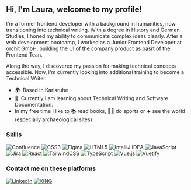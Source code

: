 ## Hi, I'm Laura, welcome to my profile! [](https://user-images.githubusercontent.com/18350557/176309783-0785949b-9127-417c-8b55-ab5a4333674e.gif)


I'm a former frontend developer with a background in humanities, now transitioning into technical writing. With a degree in History and German Studies, I honed my ability to communicate complex ideas clearly. After a web development bootcamp, I worked as a Junior Frontend Developer at orchit GmbH, building the UI of the company product as pasrt of the Frontend Tean.

Along the way, I discovered my passion for making technical concepts accessible. Now, I'm currently looking into additional training to become a Technical Writer.

* 🌍  Based in Karlsruhe
* 🧠  Currently I am learning about Technical Writing and Software Documentation.
* In my free time I like to 📚 read books, 💪🏼 do sports or ✈️ see the world (especially archaeological sites)

### Skills 
![Confluence](https://img.shields.io/badge/confluence-%23172BF4.svg?style=for-the-badge&logo=confluence&logoColor=white)
![CSS3](https://img.shields.io/badge/css3-%231572B6.svg?style=for-the-badge&logo=css3&logoColor=white)
![Figma](https://img.shields.io/badge/figma-%23F24E1E.svg?style=for-the-badge&logo=figma&logoColor=white)
![HTML5](https://img.shields.io/badge/html5-%23E34F26.svg?style=for-the-badge&logo=html5&logoColor=white)
![IntelliJ IDEA](https://img.shields.io/badge/IntelliJIDEA-000000.svg?style=for-the-badge&logo=intellij-idea&logoColor=white)
![JavaScript](https://img.shields.io/badge/javascript-%23323330.svg?style=for-the-badge&logo=javascript&logoColor=%23F7DF1E)
![Jira](https://img.shields.io/badge/jira-%230A0FFF.svg?style=for-the-badge&logo=jira&logoColor=white)
![React](https://img.shields.io/badge/react-%2320232a.svg?style=for-the-badge&logo=react&logoColor=%2361DAFB)
![TailwindCSS](https://img.shields.io/badge/tailwindcss-%2338B2AC.svg?style=for-the-badge&logo=tailwind-css&logoColor=white)
![TypeScript](https://img.shields.io/badge/typescript-%23007ACC.svg?style=for-the-badge&logo=typescript&logoColor=white)
![Vue.js](https://img.shields.io/badge/vuejs-%2335495e.svg?style=for-the-badge&logo=vuedotjs&logoColor=%234FC08D)
![Vuetify](https://img.shields.io/badge/Vuetify-1867C0?style=for-the-badge&logo=vuetify&logoColor=AEDDFF)

### Contact me on these platforms

[![LinkedIn](https://img.shields.io/badge/linkedin-%230077B5.svg?style=for-the-badge&logo=linkedin&logoColor=white)](https://www.linkedin.com/in/laura-kesel-985750246/)
[![XING](https://img.shields.io/badge/xing-%23006567.svg?style=for-the-badge&logo=xing&logoColor=white)](https://www.xing.com/profile/Laura_Kesel/web_profiles?expandNeffi=true)
